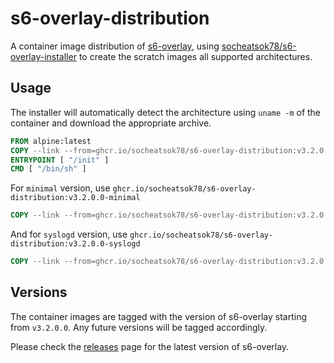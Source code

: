# s6-overlay-distribution

A container image distribution of [s6-overlay](https://github.com/just-containers/s6-overlay), using [socheatsok78/s6-overlay-installer](https://github.com/socheatsok78/s6-overlay-installer) to create the scratch images all supported architectures.

## Usage

The installer will automatically detect the architecture using `uname -m` of the container and download the appropriate archive.

```Dockerfile
FROM alpine:latest
COPY --link --from=ghcr.io/socheatsok78/s6-overlay-distribution:v3.2.0.0 / /
ENTRYPOINT [ "/init" ]
CMD [ "/bin/sh" ]
```

For `minimal` version, use `ghcr.io/socheatsok78/s6-overlay-distribution:v3.2.0.0-minimal`

```Dockerfile
COPY --link --from=ghcr.io/socheatsok78/s6-overlay-distribution:v3.2.0.0-minimal / /
```

And for `syslogd` version, use `ghcr.io/socheatsok78/s6-overlay-distribution:v3.2.0.0-syslogd`

```Dockerfile
COPY --link --from=ghcr.io/socheatsok78/s6-overlay-distribution:v3.2.0.0-syslogd / /
```

## Versions

The container images are tagged with the version of s6-overlay starting from `v3.2.0.0`. Any future versions will be tagged accordingly.

Please check the [releases](https://github.com/just-containers/s6-overlay/releases) page for the latest version of s6-overlay.
